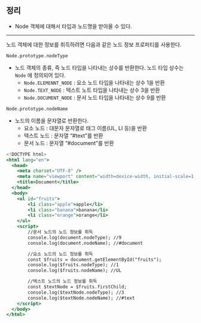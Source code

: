 ## 정리

- Node 객체에 대해서 타입과 노드명을 받아올 수 있다.

---

노드 객체에 대한 정보를 취득하려면 다음과 같은 노드 정보 프로퍼티를 사용한다.

`Node.prototype.nodeType` 

- 노드 객체의 종류, 즉 노드 타입을 나타내는 상수를 반환한다. 노드 타입 상수는 `Node` 에 정의되어 있다.
    - `Node.ELEMENNT_NODE` : 요소 노드 타입을 나타내는 상수 1을 반환
    - `Node.TEXT_NODE` : 텍스트 노트 타입을 나타내는 상수 3을 반환
    - `Node.DOCUMENT_NODE` : 문서 노드 타입을 나타내는 상수 9를 반환

`Node.prototype.nodeName` 

- 노드의 이름을 문자열로 반환한다.
    - 요소 노드 : 대문자 문자열로 태그 이름(UL, LI 등)을 반환
    - 텍스트 노드 : 문자열 “#text”를 반환
    - 문서 노드 : 문자열 “#document”를 반환

```jsx
<!DOCTYPE html>
<html lang="en">
  <head>
    <meta charset="UTF-8" />
    <meta name="viewport" content="width=device-width, initial-scale=1.0" />
    <title>Document</title>
  </head>
  <body>
    <ul id="fruits">
        <li class="apple">apple</li>
        <li class="banana">banana</li>
        <li class="orange">orange</li>
    </ul>
    <script>
        //문서 노드의 노드 정보를 취득
        console.log(document.nodeType); //9
        console.log(document.nodeName); //#document

        //요소 노드의 노드 정보를 취득
        const $fruits = document.getElementById("fruits");
        console.log($fruits.nodeType); //1
        console.log($fruits.nodeName); //UL

        //텍스트 노드의 노드 정보를 취득
        const $textNode = $fruits.firstChild;
        console.log($textNode.nodeType); //3
        console.log($textNode.nodeName); //#text
    </script>
  </body>
</html>
```
